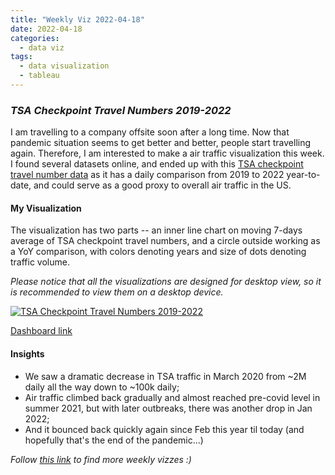 ```yaml
---
title: "Weekly Viz 2022-04-18"
date: 2022-04-18
categories:
  - data viz
tags:
  - data visualization
  - tableau
---
```


### *TSA Checkpoint Travel Numbers 2019-2022*

I am travelling to a company offsite soon after a long time. Now that pandemic situation seems to get better and better, people start travelling again. Therefore, I am interested to make a air traffic visualization this week. I found several datasets online, and ended up with this [TSA checkpoint travel number data](https://www.tsa.gov/coronavirus/passenger-throughput) as it has a daily comparison from 2019 to 2022 year-to-date, and could serve as a good proxy to overall air traffic in the US.   

#### My Visualization

The visualization has two parts -- an inner line chart on moving 7-days average of TSA checkpoint travel numbers, and a circle outside working as a YoY comparison, with colors denoting years and size of dots denoting traffic volume.  

*Please notice that all the visualizations are designed for desktop view, so it is recommended to view them on a desktop device.*  

<div class='tableauPlaceholder' id='viz1650348339116' style='position: relative'>
  <noscript><a href='#'>
    <img alt='TSA Checkpoint Travel Numbers 2019-2022 ' src='https:&#47;&#47;public.tableau.com&#47;static&#47;images&#47;20&#47;20220418TSACheckpointTravelNumbers2019-2022&#47;TSACheckpointTravelNumbers2019-2022&#47;1_rss.png' style='border: none' />
    </a></noscript>
  <object class='tableauViz'  style='display:none;'>
    <param name='host_url' value='https%3A%2F%2Fpublic.tableau.com%2F' />
    <param name='embed_code_version' value='3' />
    <param name='site_root' value='' />
    <param name='name' value='20220418TSACheckpointTravelNumbers2019-2022&#47;TSACheckpointTravelNumbers2019-2022' />
    <param name='tabs' value='no' />
    <param name='toolbar' value='yes' />
    <param name='static_image' value='https:&#47;&#47;public.tableau.com&#47;static&#47;images&#47;20&#47;20220418TSACheckpointTravelNumbers2019-2022&#47;TSACheckpointTravelNumbers2019-2022&#47;1.png' />
    <param name='animate_transition' value='yes' />
    <param name='display_static_image' value='yes' />
    <param name='display_spinner' value='yes' />
    <param name='display_overlay' value='yes' />
    <param name='display_count' value='yes' />
    <param name='language' value='en-US' />
    <param name='filter' value='publish=yes' />
  </object></div>              
  <script type='text/javascript'>       
  var divElement = document.getElementById('viz1650348339116');        
  var vizElement = divElement.getElementsByTagName('object')[0];       
  if ( divElement.offsetWidth > 800 ) { vizElement.style.width='600px';vizElement.style.height='627px';} else if ( divElement.offsetWidth > 500 ) { vizElement.style.width='600px';vizElement.style.height='627px';} else { vizElement.style.width='100%';vizElement.style.height='777px';}              
  var scriptElement = document.createElement('script');       
  scriptElement.src = 'https://public.tableau.com/javascripts/api/viz_v1.js';      
  vizElement.parentNode.insertBefore(scriptElement, vizElement);         
</script>
  
[Dashboard link](https://public.tableau.com/views/20220418TSACheckpointTravelNumbers2019-2022/TSACheckpointTravelNumbers2019-2022?:language=en-US&publish=yes&:display_count=n&:origin=viz_share_link)
  
#### Insights
* We saw a dramatic decrease in TSA traffic in March 2020 from ~2M daily all the way down to ~100k daily;  
* Air traffic climbed back gradually and almost reached pre-covid level in summer 2021, but with later outbreaks, there was another drop in Jan 2022;  
* And it bounced back quickly again since Feb this year til today (and hopefully that's the end of the pandemic...)  
  
*Follow [this link](https://yudong-94.github.io/personal-website/project/WeeklyViz2022/) to find more weekly vizzes :)*
